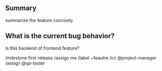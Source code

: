 ## Summary

summarize the feature concisely

## What is the current bug behavior?

Is this backend of frontend feature?

/milestone first release
/assign me
/label ~feautre
/cc @project-manager
/assign @qa-tester

